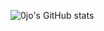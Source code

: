 
![0jo's GitHub stats](https://github-readme-stats.vercel.app/api?username=0jo-gil&show=reviews,discussions_started,discussions_answered,prs_merged,prs_merged_percentage)
